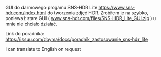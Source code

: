 GUI do darmowego progamu SNS-HDR Lite https://www.sns-hdr.com/index.html do tworzenia zdjęć HDR. Zrobiłem je na szybko, ponieważ stare GUI ( www.sns-hdr.com/files/SNS-HDR_Lite_GUI.zip ) u mnie nie chciało działać.

Link do poradnika: https://issuu.com/zbyma/docs/poradnik_zastosowanie_sns-hdr_lite


I can translate to English on request
